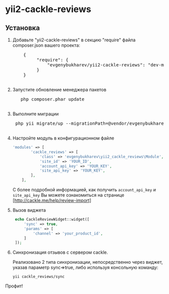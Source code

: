 yii2-cackle-reviews
===========

Установка
-------------
1. Добавьте "yii2-cackle-reviews" в секцию "require" файла composer.json вашего проекта:
    <pre>
       {
            "require": {
                "evgenybukharev/yii2-cackle-reviews": "dev-master"
            }
       }
    </pre>
2. Запустите обновление менеджера пакетов 
    <pre>
      php composer.phar update
    </pre>

3. Выполните миграции
    <pre>
    php yii migrate/up --migrationPath=@vendor/evgenybukharev/yii2-cackle-reviews/migrations
    </pre>

4. Настройте модуль в конфигурационном файле
    ```php
    'modules' => [
            'cackle_reviews' => [
                'class' => 'evgenybukharev\yii2_cackle_reviews\Module',
                'site_id' => 'YOUR_ID',
                'account_api_key' => 'YOUR_KEY',
                'site_api_key' => 'YOUR_KEY',
            ],
        ],
    ```
    С более подробной информацией, как получить `account_api_key` и `site_api_key` Вы можете ознакомиться на странице [http://cackle.me/help/review-import]

5. Вызов виджета
   ```php
    echo CackleReviewWidget::widget([
        'sync' => true,
        'params' => [
            'channel' => 'your_product_id',
        ]
    ]);
    ```
6. Синхронизация отзывов с сервером cackle.

   Реализовано 2 типа синхронизации, непосредственно через виджет, указав параметр sync=>true, либо используя консольную команду:
     ```
    yii cackle_reviews/sync
     ```
Профит!
